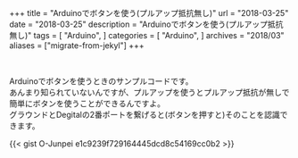 +++
title = "Arduinoでボタンを使う(プルアップ抵抗無し)"
url = "2018-03-25"
date = "2018-03-25"
description = "Arduinoでボタンを使う(プルアップ抵抗無し)"
tags = [
    "Arduino",
]
categories = [
    "Arduino",
]
archives = "2018/03"
aliases = ["migrate-from-jekyl"]
+++

<br>

Arduinoでボタンを使うときのサンプルコードです。  
あんまり知られていないんですが、プルアップを使うとプルアップ抵抗が無しで簡単にボタンを使うことができるんですよ。  
グラウンドとDegitalの2番ポートを繋げると(ボタンを押すと)そのことを認識できます。  

{{< gist O-Junpei e1c9239f729164445dcd8c54169cc0b2 >}}
